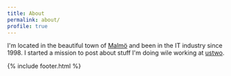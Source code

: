```yaml
---
title: About
permalink: about/
profile: true
---
```


I'm located in the beautiful town of [Malmö](malmo.se) and been in the IT industry since 1998.
I started a mission to post about stuff I'm doing wile working at [ustwo](ustwo.com).

{% include footer.html %}
